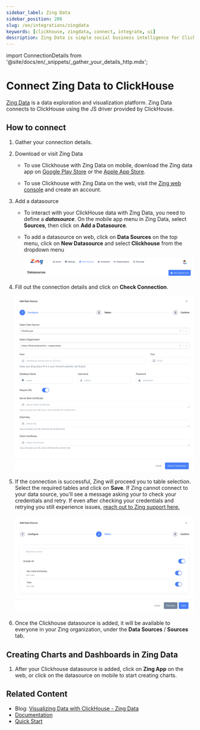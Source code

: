 ```yaml
---
sidebar_label: Zing Data
sidebar_position: 206
slug: /en/integrations/zingdata
keywords: [clickhouse, zingdata, connect, integrate, ui]
description: Zing Data is simple social business intelligence for ClickHouse, made for iOS, Android and the web.
---
```

import ConnectionDetails from '@site/docs/en/_snippets/_gather_your_details_http.mdx';

# Connect Zing Data to ClickHouse

<a href="https://www.zingdata.com/" target="_blank">Zing Data</a> is a data exploration and visualization platform. Zing Data connects to ClickHouse using the JS driver provided by ClickHouse. 

## How to connect
1. Gather your connection details.
<ConnectionDetails />

2. Download or visit Zing Data

    * To use Clickhouse with Zing Data on mobile, download the Zing data app on [Google Play Store](https://play.google.com/store/apps/details?id=com.getzingdata.android) or the [Apple App Store](https://apps.apple.com/us/app/zing-data-collaborative-bi/id1563294091).
    
    * To use Clickhouse with Zing Data on the web, visit the [Zing web console](https://console.getzingdata.com/) and create an account.

3. Add a datasource

    * To interact with your ClickHouse data with Zing Data, you need to define a **_datasource_**. On the mobile app menu in Zing Data, select **Sources**, then click on **Add a Datasource**.

    * To add a datasource on web, click on **Data Sources** on the top menu, click on **New Datasource** and select **Clickhouse** from the dropdown menu
    
      ![](./images/zing_01.png)

4. Fill out the connection details and click on **Check Connection**.

    ![](./images/zing_02.png)

5. If the connection is successful, Zing will proceed you to table selection. Select the required tables and click on **Save**. If Zing cannot connect to your data source, you'll see a message asking your to check your credentials and retry. If even after checking your credentials and retrying you still experience issues, <a id="contact_link" href="mailto:hello@getzingdata.com">reach out to Zing support here.</a>

    ![](./images/zing_03.png)

6. Once the Clickhouse datasource is added, it will be available to everyone in your Zing organization, under the **Data Sources** / **Sources** tab.

## Creating Charts and Dashboards in Zing Data

1. After your Clickhouse datasource is added, click on **Zing App** on the web, or click on the datasource on mobile to start creating charts.

## Related Content

- Blog: [Visualizing Data with ClickHouse - Zing Data]()
- [Documentation](https://docs.getzingdata.com/docs/)
- [Quick Start](https://getzingdata.com/quickstart/)
